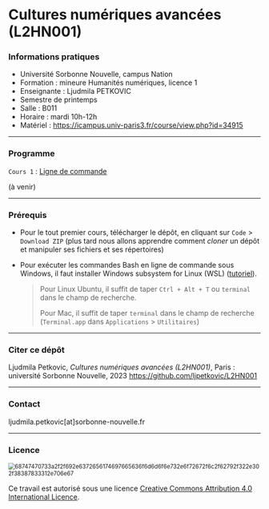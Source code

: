 # Cultures numériques avancées (L2HN001)

### Informations pratiques

* Université Sorbonne Nouvelle, campus Nation
* Formation : mineure Humanités numériques, licence 1
* Enseignante : Ljudmila PETKOVIC 
* Semestre de printemps
* Salle : B011
* Horaire : mardi 10h-12h
* Matériel : https://icampus.univ-paris3.fr/course/view.php?id=34915

---

### Programme

`Cours 1` : [Ligne de commande](https://github.com/ljpetkovic/L2HN001/tree/main/Ligne_de_commande)

(à venir)

---

### Prérequis

* Pour le tout premier cours, télécharger le dépôt, en cliquant sur `Code` > `Download ZIP` (plus tard nous allons apprendre comment *cloner* un dépôt et manipuler ses fichiers et ses répertoires)

* Pour exécuter les commandes Bash en ligne de commande sous Windows, il faut installer Windows subsystem for Linux (WSL) ([tutoriel](https://people.montefiore.uliege.be/nvecoven/ci/files/tuto_bash/tuto_bash.html)).

  > Pour Linux Ubuntu, il suffit de taper `Ctrl + Alt + T` ou `terminal` dans le champ de recherche.
  >
  > Pour Mac, il suffit de taper `terminal` dans le champ de recherche (`Terminal.app`  dans `Applications` > `Utilitaires`)

---

### Citer ce dépôt

Ljudmila Petkovic, _Cultures numériques avancées (L2HN001)_, Paris : université Sorbonne Nouvelle, 2023 https://github.com/ljpetkovic/L2HN001

---

### Contact

ljudmila.petkovic[at]sorbonne-nouvelle.fr

---

### Licence

<img src="https://i.creativecommons.org/l/by-sa/4.0/88x31.png" alt="68747470733a2f2f692e6372656174697665636f6d6d6f6e732e6f72672f6c2f62792f322e302f38387833312e706e67" style="zoom:80%;" />

Ce travail est autorisé sous une licence [Creative Commons Attribution 4.0 International Licence](https://creativecommons.org/licenses/by-sa/4.0/deed.fr).

